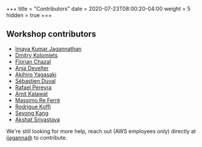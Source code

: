 +++
title = "Contributors"
date = 2020-07-23T08:00:20-04:00
weight = 5
hidden = true
+++

## Workshop contributors
- [Imaya Kumar Jagannathan](https://www.linkedin.com/in/imaya/)
- [Dmitry Kolomiets](https://www.linkedin.com/in/dmitrykolomiets/)
- [Florian Chazal](https://www.linkedin.com/in/florian-chazal-a4846061/)
- [Ania Develter](https://www.linkedin.com/in/ania-develter-8b7153195/)
- [Akihiro Yagasaki](https://www.linkedin.com/in/akihiro-yagasaki-62b329b2/)
- [Sébastien Duval](https://www.linkedin.com/in/s%C3%A9bastien-duval-b59b3338/)
- [Rafael Pereyra](https://www.linkedin.com/in/rafael-pereyra/)
- [Amit Kalawat](https://www.linkedin.com/in/amitkalawat/)
- [Massimo Re Ferrè](https://www.linkedin.com/in/massimoreferre/)
- [Rodrigue Koffi](https://www.linkedin.com/in/grkoffi/)
- [Seyong Kang](https://www.linkedin.com/in/seyong-kang-38447b129/)
- [Akshat Srivastava](https://www.linkedin.com/in/akshatsrivastava/)

We're still looking for more help, reach out (AWS employees only) directly at [ijaganna@](https://amazon.enterprise.slack.com/user/@W017PE1V36G) to contribute.

